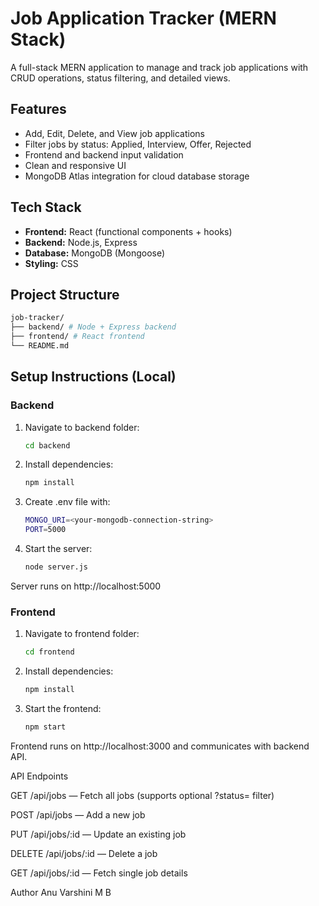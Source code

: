 # Job Application Tracker (MERN Stack)

A full-stack MERN application to manage and track job applications with CRUD operations, status filtering, and detailed views.

## Features

- Add, Edit, Delete, and View job applications
- Filter jobs by status: Applied, Interview, Offer, Rejected
- Frontend and backend input validation
- Clean and responsive UI
- MongoDB Atlas integration for cloud database storage

## Tech Stack

- **Frontend:** React (functional components + hooks)
- **Backend:** Node.js, Express
- **Database:** MongoDB (Mongoose)
- **Styling:** CSS

## Project Structure

```bash
job-tracker/
├── backend/ # Node + Express backend
├── frontend/ # React frontend
└── README.md
```


## Setup Instructions (Local)

### Backend

1. Navigate to backend folder:
   ```bash
   cd backend
2. Install dependencies:
    ```bash
    npm install
3. Create .env file with:
    ```bash
    MONGO_URI=<your-mongodb-connection-string>
    PORT=5000
4. Start the server:
    ```bash
    node server.js

Server runs on http://localhost:5000

### Frontend
1. Navigate to frontend folder:
    ```bash
    cd frontend

2. Install dependencies:
    ```bash
    npm install

3. Start the frontend:
    ```bash
    npm start

Frontend runs on http://localhost:3000 and communicates with backend API.

API Endpoints

GET /api/jobs — Fetch all jobs (supports optional ?status= filter)

POST /api/jobs — Add a new job

PUT /api/jobs/:id — Update an existing job

DELETE /api/jobs/:id — Delete a job

GET /api/jobs/:id — Fetch single job details

Author
Anu Varshini M B